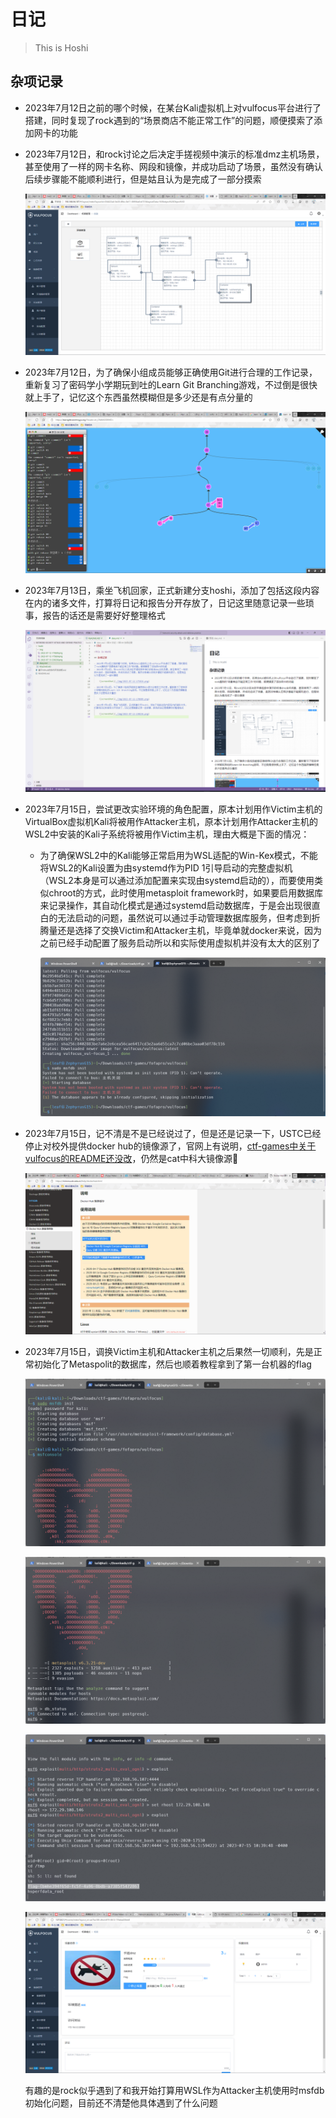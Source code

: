 # 日记

>This is Hoshi

## 杂项记录

- 2023年7月12日之前的哪个时候，在某台Kali虚拟机上对vulfocus平台进行了搭建，同时复现了rock遇到的“场景商店不能正常工作”的问题，顺便摸索了添加网卡的功能
- 2023年7月12日，和rock讨论之后决定手搓视频中演示的标准dmz主机场景，甚至使用了一样的网卡名称、网段和镜像，并成功启动了场景，虽然没有确认后续步骤能不能顺利进行，但是姑且认为是完成了一部分摸索

    ![screenShot](./img/2023-07-12-175824.png)

- 2023年7月12日，为了确保小组成员能够正确使用Git进行合理的工作记录，重新复习了密码学小学期玩到吐的Learn Git Branching游戏，不过倒是很快就上手了，记忆这个东西虽然模糊但是多少还是有点分量的

    ![screenShot](./img/2023-07-12-170609.png)

- 2023年7月13日，乘坐飞机回家，正式新建分支hoshi，添加了包括这段内容在内的诸多文件，打算将日记和报告分开存放了，日记这里随意记录一些琐事，报告的话还是需要好好整理格式

    ![screenShot](./img/2023-07-13-231452.png)

- 2023年7月15日，尝试更改实验环境的角色配置，原本计划用作Victim主机的VirtualBox虚拟机Kali将被用作Attacker主机，原本计划用作Attacker主机的WSL2中安装的Kali子系统将被用作Victim主机，理由大概是下面的情况：

  - 为了确保WSL2中的Kali能够正常启用为WSL适配的Win-Kex模式，不能将WSL2的Kali设置为由systemd作为PID 1引导启动的完整虚拟机（WSL2本身是可以通过添加配置来实现由systemd启动的），而要使用类似chroot的方式，此时使用metasploit framework时，如果要启用数据库来记录操作，其自动化模式是通过systemd启动数据库，于是会出现很直白的无法启动的问题，虽然说可以通过手动管理数据库服务，但考虑到折腾量还是选择了交换Victim和Attacker主机，毕竟单就docker来说，因为之前已经手动配置了服务启动所以和实际使用虚拟机并没有太大的区别了

    ![screenShot](./img/2023-07-15-125934.png)

- 2023年7月15日，记不清是不是已经说过了，但是还是记录一下，USTC已经停止对校外提供docker hub的镜像源了，官网上有说明，[ctf-games中关于vulfocus的README还没改](https://github.com/c4pr1c3/ctf-games/tree/master/fofapro/vulfocus)，仍然是cat中科大镜像源🤔

  ![screenshot](./img/2023-07-15-124831.png)

- 2023年7月15日，调换Victim主机和Attacker主机之后果然一切顺利，先是正常初始化了Metaspolit的数据库，然后也顺着教程拿到了第一台机器的flag

  ![screenShot](./img/2023-07-15-213407.png)

  ![screenShot](./img/2023-07-15-213411.png)

  ![screenShot](./img/2023-07-15-224012.png)

  ![screenShot](./img/2023-07-15-224519.png)

  有趣的是rock似乎遇到了和我开始打算用WSL作为Attacker主机使用时msfdb初始化问题，目前还不清楚他具体遇到了什么问题
